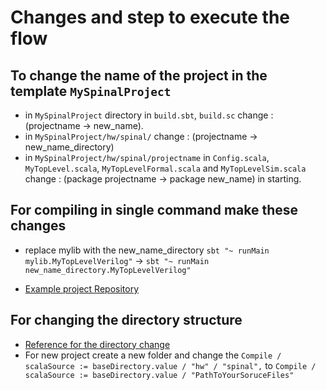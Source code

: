# Changes and step to execute the flow
## To change the name of the project in the template `MySpinalProject`
- in `MySpinalProject` directory in `build.sbt`, `build.sc` change : (projectname -> new_name).
- in `MySpinalProject/hw/spinal/` change : (projectname -> new_name_directory)
- in `MySpinalProject/hw/spinal/projectname` in `Config.scala`, `MyTopLevel.scala`, `MyTopLevelFormal.scala` and `MyTopLevelSim.scala` change : (package projectname -> package new_name) in starting.

## For compiling in single command make these changes
- replace mylib with the new_name_directory `sbt "~ runMain mylib.MyTopLevelVerilog"` -> `sbt "~ runMain new_name_directory.MyTopLevelVerilog"`

- [Example project Repository](https://github.com/SpinalHDL/SpinalTemplateSbt?tab=readme-ov-file)

## For changing the directory structure
- [Reference for the directory change](https://github.com/SpinalHDL/SpinalTemplateSbt)
- For new project create a new folder and change the `Compile / scalaSource := baseDirectory.value / "hw" / "spinal",` to `Compile / scalaSource := baseDirectory.value / "PathToYourSoruceFiles"`